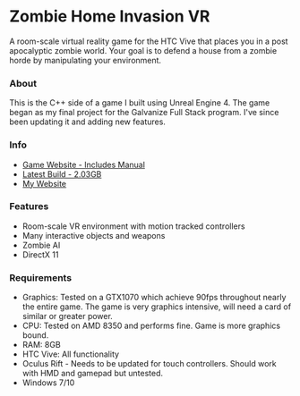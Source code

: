# Zombie Home Invasion VR
A room-scale virtual reality game for the HTC Vive that places you in a post apocalyptic zombie world. Your goal is to defend a house from a zombie horde by manipulating your environment.

### About

This is the C++ side of a game I built using Unreal Engine 4. The game began as my final project for the Galvanize Full Stack program. I've since been updating it and adding new features.

### Info

- [Game Website - Includes Manual](http://zombiehomeinvasion.com/index.html)
- [Latest Build - 2.03GB](https://goo.gl/FQCqIQ)
- [My Website](http://nyedesign.org)

### Features

- Room-scale VR environment with motion tracked controllers
- Many interactive objects and weapons
- Zombie AI
- DirectX 11

### Requirements

- Graphics: Tested on a GTX1070 which achieve 90fps throughout nearly the entire game. The game is very graphics intensive, will need a card of similar or greater power.
- CPU: Tested on AMD 8350 and performs fine. Game is more graphics bound.
- RAM: 8GB
- HTC Vive: All functionality
- Oculus Rift - Needs to be updated for touch controllers. Should work with HMD and gamepad but untested.
- Windows 7/10
